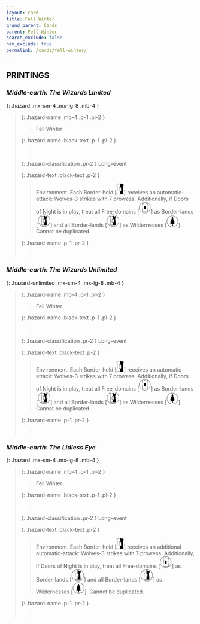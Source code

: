 ```yaml
---
layout: card
title: Fell Winter
grand_parent: Cards
parent: Fell Winter
search_exclude: false
nav_exclude: true
permalink: /cards/fell-winter/
---
```


## PRINTINGS


### _Middle-earth: The Wizards Limited_

{: .hazard .mx-sm-4 .mx-lg-8 .mb-4 }
> {: .hazard-name .mb-4 .p-1 .pl-2 }
> > <div class="hazard-mp"></div>
> > <div class="card-name">Fell Winter</div>
>
> {: .hazard-name .black-text .p-1 .pl-2 }
> > &nbsp;
>
> {: .hazard-classification .pr-2 }
> Long-event
>
> {: .hazard-text .black-text .p-2 }
> > Environment. Each Border-hold \[![](/assets/images/border-hold.svg)] receives an automatic-attack: Wolves-3 strikes with 7 prowess. Additionally, if Doors of Night is in play, treat all Free-domains \[![](/assets/images/free-domain.svg)] as Border-lands \[![](/assets/images/border-land.svg)] and all Border-lands \[![](/assets/images/border-land.svg)] as Wildernesses \[![](/assets/images/wilderness.svg)]. Cannot be duplicated. 
>
> {: .hazard-name .p-1 .pr-2 }
> > <div class="card-shield"></div>
> > <div class="card-corruption">&nbsp;</div>

### _Middle-earth: The Wizards Unlimited_

{: .hazard-unlimited .mx-sm-4 .mx-lg-8 .mb-4 }
> {: .hazard-name .mb-4 .p-1 .pl-2 }
> > <div class="hazard-mp"></div>
> > <div class="card-name">Fell Winter</div>
>
> {: .hazard-name .black-text .p-1 .pl-2 }
> > &nbsp;
>
> {: .hazard-classification .pr-2 }
> Long-event
>
> {: .hazard-text .black-text .p-2 }
> > Environment. Each Border-hold \[![](/assets/images/border-hold.svg)] receives an automatic-attack: Wolves-3 strikes with 7 prowess. Additionally, if Doors of Night is in play, treat all Free-domains \[![](/assets/images/free-domain.svg)] as Border-lands \[![](/assets/images/border-land.svg)] and all Border-lands \[![](/assets/images/border-land.svg)] as Wildernesses \[![](/assets/images/wilderness.svg)]. Cannot be duplicated. 
>
> {: .hazard-name .p-1 .pr-2 }
> > <div class="card-shield"></div>
> > <div class="card-corruption-white">&nbsp;</div>

### _Middle-earth: The Lidless Eye_

{: .hazard .mx-sm-4 .mx-lg-8 .mb-4 }
> {: .hazard-name .mb-4 .p-1 .pl-2 }
> > <div class="hazard-mp"></div>
> > <div class="card-name">Fell Winter</div>
>
> {: .hazard-name .black-text .p-1 .pl-2 }
> > &nbsp;
>
> {: .hazard-classification .pr-2 }
> Long-event
>
> {: .hazard-text .black-text .p-2 }
> > Environment. Each Border-hold \[![](/assets/images/border-hold.svg)] receives an additional automatic-attack: Wolves-3 strikes with 7 prowess. Additionally, if Doors of Night is in play, treat all Free-domains \[![](/assets/images/free-domain.svg)] as Border-lands \[![](/assets/images/border-land.svg)] and all Border-lands \[![](/assets/images/border-land.svg)] as Wildernesses \[![](/assets/images/wilderness.svg)]. Cannot be duplicated. 
>
> {: .hazard-name .p-1 .pr-2 }
> > <div class="card-shield"></div>
> > <div class="card-corruption">&nbsp;</div>
